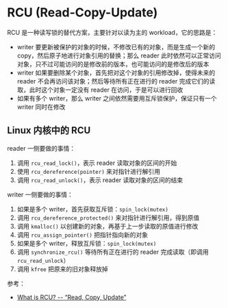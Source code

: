 # RCU (Read-Copy-Update)

RCU 是一种读写锁的替代方案，主要针对以读为主的 workload，它的思路是：

- writer 要更新被保护的对象的时候，不修改已有的对象，而是生成一个新的 copy，然后原子地进行对象引用的替换；那么 reader 此时依然可以正常访问对象，只不过可能访问的是修改前的版本，也可能访问的是修改后的版本
- writer 如果要删除某个对象，首先把对这个对象的引用修改掉，使得未来的 reader 不会再访问该对象；然后等待所有正在进行的 reader 完成它们的读取，此时这个对象一定没有 reader 在访问，于是可以进行回收
- 如果有多个 writer，那么 writer 之间依然需要用互斥锁保护，保证只有一个 writer 同时在修改

## Linux 内核中的 RCU

reader 一侧要做的事情：

1. 调用 `rcu_read_lock()`，表示 reader 读取对象的区间的开始
2. 使用 `rcu_dereference(pointer)` 来对指针进行解引用
3. 调用 `rcu_read_unlock()`，表示 reader 读取对象的区间的结束

writer 一侧要做的事情：

1. 如果是多个 writer，首先获取互斥锁：`spin_lock(mutex)`
2. 调用 `rcu_dereference_protected()` 来对指针进行解引用，得到原值
3. 调用 `kmalloc()` 以创建新的对象，再基于上一步读取的原值进行修改
4. 调用 `rcu_assign_pointer()` 把指针指向新的对象
5. 如果是多个 writer，释放互斥锁：`spin_lock(mutex)`
6. 调用 `synchronize_rcu()` 等待所有正在进行的 reader 完成读取（即调用 `rcu_read_unlock`）
7. 调用 `kfree` 把原来的旧对象释放掉

参考：

- [What is RCU? -- “Read, Copy, Update”](https://www.kernel.org/doc/html/next/RCU/whatisRCU.html)
